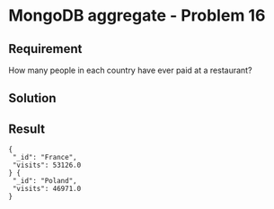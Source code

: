 # MongoDB aggregate - Problem 16

## Requirement

How many people in each country have ever paid at a restaurant?

## Solution


## Result

```result
{
 "_id": "France",
 "visits": 53126.0
} {
 "_id": "Poland",
 "visits": 46971.0
}

```
